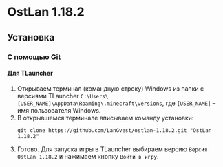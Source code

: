 # OstLan 1.18.2
## Установка
### С помощью Git
#### Для TLauncher
1. Открываем терминал (командную строку) Windows из папки с версиями TLauncher ```C:\Users\[USER_NAME]\AppData\Roaming\.minecraft\versions```, где ```[USER_NAME]``` – имя пользователя Windows.
2. В открывшемся терминале вписываем команду установки:
	```
	git clone https://github.com/LanGvest/ostlan-1.18.2.git "OstLan 1.18.2"
	```
3. Готово. Для запуска игры в TLauncher выбираем версию ```Версия OstLan 1.18.2``` и нажимаем кнопку ```Войти в игру```.